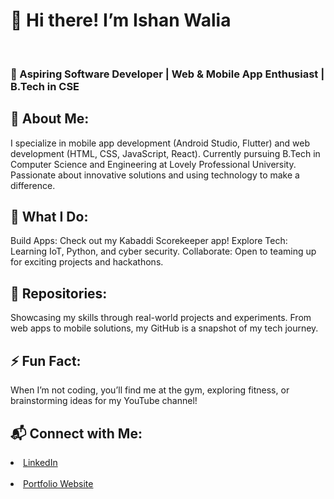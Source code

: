<h1>👋 Hi there! I’m Ishan Walia</h1><br>
<h3>🌟 Aspiring Software Developer | Web & Mobile App Enthusiast | B.Tech in CSE</h3>

<h2>🚀 About Me:</h2>

<p>I specialize in mobile app development (Android Studio, Flutter) and web development (HTML, CSS, JavaScript, React).
Currently pursuing B.Tech in Computer Science and Engineering at Lovely Professional University.
Passionate about innovative solutions and using technology to make a difference.</p>
<h2>💼 What I Do:</h2>

Build Apps: Check out my Kabaddi Scorekeeper app!
Explore Tech: Learning IoT, Python, and cyber security.
Collaborate: Open to teaming up for exciting projects and hackathons.
<h2>📂 Repositories:</h2>

Showcasing my skills through real-world projects and experiments.
From web apps to mobile solutions, my GitHub is a snapshot of my tech journey.
<h2>⚡ Fun Fact:</h2> When I’m not coding, you’ll find me at the gym, exploring fitness, or brainstorming ideas for my YouTube channel!

<h2>📬 Connect with Me:</h2>

<li><a href="https://www.linkedin.com/in/ishanwalia/">LinkedIn</li></a><br>
<li><a href="">Portfolio Website </li></a>
